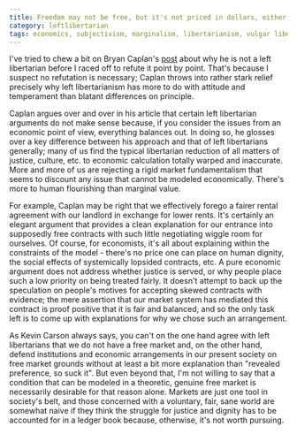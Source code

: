 ```yaml
---
title: Freedom may not be free, but it's not priced in dollars, either
category: leftlibertarian
tags: economics, subjectivism, marginalism, libertarianism, vulgar libertarianism
---
```


I've tried to chew a bit on Bryan Caplan's [post](http://econlog.econlib.org/archives/2010/09/why_i_am_not_a_3.html) about why he is not a left libertarian before I raced off to refute it point by point. That's because I suspect no refutation is necessary; Caplan throws into rather stark relief precisely why left libertarianism has more to do with attitude and temperament than blatant differences on principle.

Caplan argues over and over in his article that certain left libertarian arguments do not make sense because, if you consider the issues from an economic point of view, everything balances out. In doing so, he glosses over a key difference between his approach and that of left libertarians generally; many of us find the typical libertarian reduction of all matters of justice, culture, etc. to economic calculation totally warped and inaccurate.  More and more of us are rejecting a rigid market fundamentalism that seems to discount any issue that cannot be modeled economically. There's more to human flourishing than marginal value.

For example, Caplan may be right that we effectively forego a fairer rental agreement with our landlord in exchange for lower rents. It's certainly an elegant argument that provides a clean explanation for our entrance into supposedly free contracts with such little negotiating wiggle room for ourselves. Of course, for economists, it's all about explaining within the constraints of the model - there's no price one can place on human dignity, the social effects of systemically lopsided contracts, etc. A pure economic argument does not address whether justice is served, or why people place such a low priority on being treated fairly. It doesn't attempt to back up the speculation on people's motives for accepting skewed contracts with evidence; the mere assertion that our market system has mediated this contract is proof positive that it is fair and balanced, and so the only task left is to come up with explanations for why we chose such an arrangement.

As Kevin Carson always says, you can't on the one hand agree with left libertarians that we do not have a free market and, on the other hand, defend institutions and economic arrangements in our present society on free market grounds without at least a bit more explanation than "revealed preference, so suck it". But even beyond that, I'm not willing to say that a condition that can be modeled in a theoretic, genuine free market is necessarily desirable for that reason alone. Markets are just one tool in society's belt, and those concerned with a voluntary, fair, sane world are somewhat naive if they think the struggle for justice and dignity has to be accounted for in a ledger book because, otherwise, it's not worth pursuing.